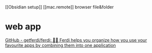 [[Obsidian setup]]
[[mac.remote]]
browser
file&folder
# web app
[GitHub - getferdi/ferdi: 🧔🏽 Ferdi helps you organize how you use your favourite apps by combining them into one application](https://github.com/getferdi/ferdi)
